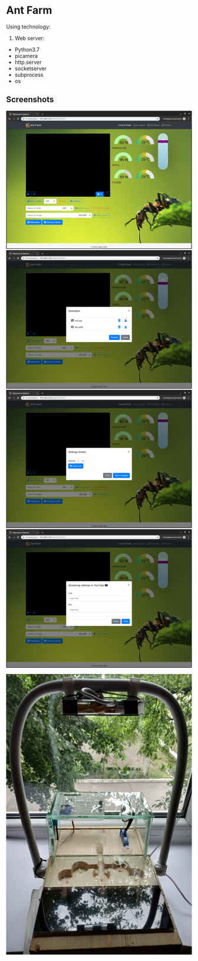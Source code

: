 # Ant Farm
Using technology:
1. Web server: 
 - Python3.7 
 - picamera
 - http.server
 - socketserver
 - subprocess
 - os
 
 ## Screenshots

![Control Panel](https://github.com/vadim9999/ant-farm/blob/master/screenshots/1.png)
![Mediafiles](https://github.com/vadim9999/ant-farm/blob/master/screenshots/2.png)
![Settings feeder](https://github.com/vadim9999/ant-farm/blob/master/screenshots/3.png)
![Settings streaming to YouTube](https://github.com/vadim9999/ant-farm/blob/master/screenshots/4.png)

![Ant Farm](https://github.com/vadim9999/ant-farm/blob/master/screenshots/farm.png)

